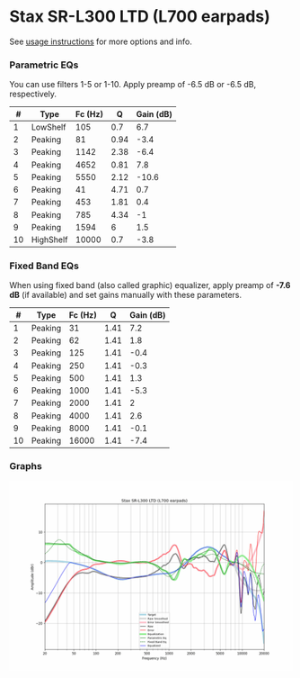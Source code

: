# Stax SR-L300 LTD (L700 earpads)
See [usage instructions](https://github.com/jaakkopasanen/AutoEq#usage) for more options and info.

### Parametric EQs
You can use filters 1-5 or 1-10. Apply preamp of -6.5 dB or -6.5 dB, respectively.

|   # | Type      |   Fc (Hz) |    Q |   Gain (dB) |
|-----|-----------|-----------|------|-------------|
|   1 | LowShelf  |       105 | 0.7  |         6.7 |
|   2 | Peaking   |        81 | 0.94 |        -3.4 |
|   3 | Peaking   |      1142 | 2.38 |        -6.4 |
|   4 | Peaking   |      4652 | 0.81 |         7.8 |
|   5 | Peaking   |      5550 | 2.12 |       -10.6 |
|   6 | Peaking   |        41 | 4.71 |         0.7 |
|   7 | Peaking   |       453 | 1.81 |         0.4 |
|   8 | Peaking   |       785 | 4.34 |        -1   |
|   9 | Peaking   |      1594 | 6    |         1.5 |
|  10 | HighShelf |     10000 | 0.7  |        -3.8 |

### Fixed Band EQs
When using fixed band (also called graphic) equalizer, apply preamp of **-7.6 dB** (if available) and set gains manually with these parameters.

|   # | Type    |   Fc (Hz) |    Q |   Gain (dB) |
|-----|---------|-----------|------|-------------|
|   1 | Peaking |        31 | 1.41 |         7.2 |
|   2 | Peaking |        62 | 1.41 |         1.8 |
|   3 | Peaking |       125 | 1.41 |        -0.4 |
|   4 | Peaking |       250 | 1.41 |        -0.3 |
|   5 | Peaking |       500 | 1.41 |         1.3 |
|   6 | Peaking |      1000 | 1.41 |        -5.3 |
|   7 | Peaking |      2000 | 1.41 |         2   |
|   8 | Peaking |      4000 | 1.41 |         2.6 |
|   9 | Peaking |      8000 | 1.41 |        -0.1 |
|  10 | Peaking |     16000 | 1.41 |        -7.4 |

### Graphs
![](./Stax%20SR-L300%20LTD%20(L700%20earpads).png)
